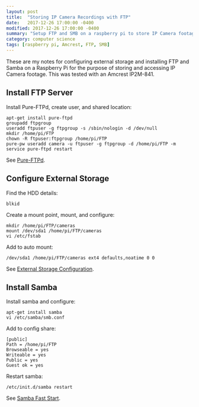```yaml
---
layout: post
title:  "Storing IP Camera Recordings with FTP"
date:   2017-12-26 17:00:00 -0400
modified: 2017-12-26 17:00:00 -0400
summary: "Setup FTP and SMB on a raspberry pi to store IP Camera footage."
category: computer science
tags: [raspberry pi, Amcrest, FTP, SMB]
---
```

These are my notes for configuring external storage and installing FTP and Samba
on a Raspberry Pi for the purpose of storing and accessing IP Camera footage.
This was tested with an Amcrest IP2M-841.

## Install FTP Server

Install Pure-FTPd, create user, and shared location:

    apt-get install pure-ftpd
    groupadd ftpgroup
    useradd ftpuser -g ftpgroup -s /sbin/nologin -d /dev/null
    mkdir /home/pi/FTP
    chown -R ftpuser:ftpgroup /home/pi/FTP
    pure-pw useradd camera -u ftpuser -g ftpgroup -d /home/pi/FTP -m
    service pure-ftpd restart

See [Pure-FTPd][ftp].

## Configure External Storage

Find the HDD details:

    blkid

Create a mount point, mount, and configure:

    mkdir /home/pi/FTP/cameras
    mount /dev/sda1 /home/pi/FTP/cameras
    vi /etc/fstab

Add to auto mount:

    /dev/sda1 /home/pi/FTP/cameras ext4 defaults,noatime 0 0

See [External Storage Configuration][storage].

## Install Samba

Install samba and configure:

    apt-get install samba
    vi /etc/samba/smb.conf

Add to config share:

    [public]
    Path = /home/pi/FTP
    Browseable = yes
    Writeable = yes
    Public = yes
    Guest ok = yes

Restart samba:

    /etc/init.d/samba restart

See [Samba Fast Start][samba].

[storage]:https://www.raspberrypi.org/documentation/configuration/external-storage.md
[ftp]: https://www.raspberrypi.org/documentation/remote-access/ftp.md
[samba]: https://www.samba.org/samba/docs/man/Samba-HOWTO-Collection/FastStart.html
